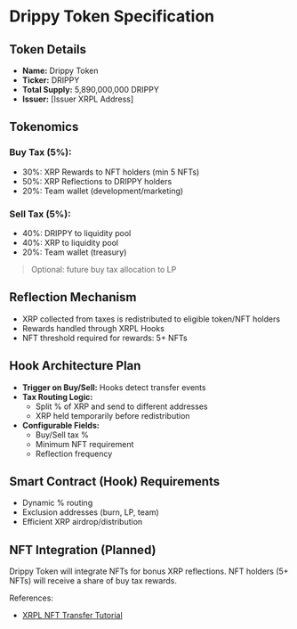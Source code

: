 # Drippy Token Specification

## Token Details
- **Name:** Drippy Token
- **Ticker:** DRIPPY
- **Total Supply:** 5,890,000,000 DRIPPY
- **Issuer:** [Issuer XRPL Address]

## Tokenomics
### Buy Tax (5%):
- 30%: XRP Rewards to NFT holders (min 5 NFTs)
- 50%: XRP Reflections to DRIPPY holders
- 20%: Team wallet (development/marketing)

### Sell Tax (5%):
- 40%: DRIPPY to liquidity pool
- 40%: XRP to liquidity pool
- 20%: Team wallet (treasury)

> Optional: future buy tax allocation to LP

## Reflection Mechanism
- XRP collected from taxes is redistributed to eligible token/NFT holders
- Rewards handled through XRPL Hooks
- NFT threshold required for rewards: 5+ NFTs

## Hook Architecture Plan
- **Trigger on Buy/Sell:** Hooks detect transfer events
- **Tax Routing Logic:**
  - Split % of XRP and send to different addresses
  - XRP held temporarily before redistribution
- **Configurable Fields:**
  - Buy/Sell tax %
  - Minimum NFT requirement
  - Reflection frequency

## Smart Contract (Hook) Requirements
- Dynamic % routing
- Exclusion addresses (burn, LP, team)
- Efficient XRP airdrop/distribution


## NFT Integration (Planned)
Drippy Token will integrate NFTs for bonus XRP reflections. NFT holders (5+ NFTs) will receive a share of buy tax rewards.

References:
- [XRPL NFT Transfer Tutorial](https://xrpl.org/docs/tutorials/javascript/nfts/transfer-nfts)
